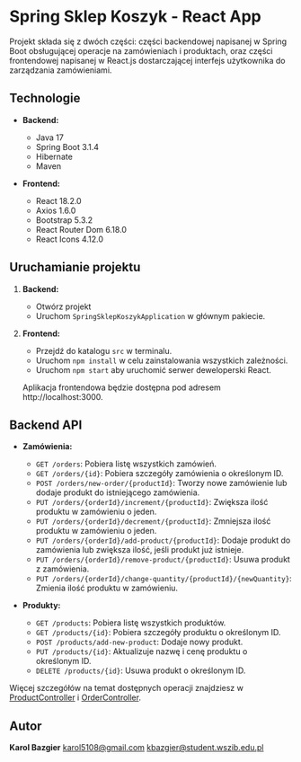 # Spring Sklep Koszyk - React App

Projekt składa się z dwóch części: części backendowej napisanej w Spring Boot obsługującej operacje na zamówieniach i produktach, oraz części frontendowej napisanej w React.js dostarczającej interfejs użytkownika do zarządzania zamówieniami.

## Technologie

- **Backend:**
  - Java 17
  - Spring Boot 3.1.4
  - Hibernate
  - Maven

- **Frontend:**
  - React 18.2.0
  - Axios 1.6.0
  - Bootstrap 5.3.2
  - React Router Dom 6.18.0 
  - React Icons 4.12.0

## Uruchamianie projektu

1. **Backend:**

   - Otwórz projekt
   - Uruchom `SpringSklepKoszykApplication` w głównym pakiecie.

2. **Frontend:**

   - Przejdź do katalogu `src` w terminalu.
   - Uruchom `npm install` w celu zainstalowania wszystkich zależności.
   - Uruchom `npm start` aby uruchomić serwer deweloperski React.

   Aplikacja frontendowa będzie dostępna pod adresem http://localhost:3000.

## Backend API

- **Zamówienia:**
  - `GET /orders`: Pobiera listę wszystkich zamówień.
  - `GET /orders/{id}`: Pobiera szczegóły zamówienia o określonym ID.
  - `POST /orders/new-order/{productId}`: Tworzy nowe zamówienie lub dodaje produkt do istniejącego zamówienia.
  - `PUT /orders/{orderId}/increment/{productId}`: Zwiększa ilość produktu w zamówieniu o jeden.
  - `PUT /orders/{orderId}/decrement/{productId}`: Zmniejsza ilość produktu w zamówieniu o jeden.
  - `PUT /orders/{orderId}/add-product/{productId}`: Dodaje produkt do zamówienia lub zwiększa ilość, jeśli produkt już istnieje.
  - `PUT /orders/{orderId}/remove-product/{productId}`: Usuwa produkt z zamówienia.
  - `PUT /orders/{orderId}/change-quantity/{productId}/{newQuantity}`: Zmienia ilość produktu w zamówieniu.

- **Produkty:**
  - `GET /products`: Pobiera listę wszystkich produktów.
  - `GET /products/{id}`: Pobiera szczegóły produktu o określonym ID.
  - `POST /products/add-new-product`: Dodaje nowy produkt.
  - `PUT /products/{id}`: Aktualizuje nazwę i cenę produktu o określonym ID.
  - `DELETE /products/{id}`: Usuwa produkt o określonym ID.

Więcej szczegółów na temat dostępnych operacji znajdziesz w [ProductController](src/main/java/pl/edu/wszib/springsklepkoszyk/controller/ProductController.java) i [OrderController](src/main/java/pl/edu/wszib/springsklepkoszyk/controller/OrderController.java).

## Autor

**Karol Bazgier**
	karol5108@gmail.com
	kbazgier@student.wszib.edu.pl

